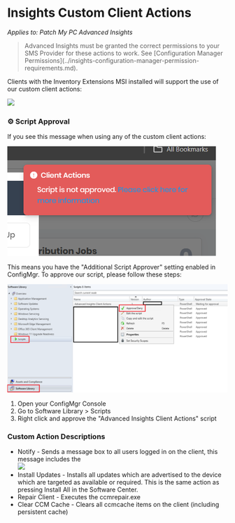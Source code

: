 # Insights Custom Client Actions

_Applies to: Patch My PC Advanced Insights_

> Advanced Insights must be granted the correct permissions to your SMS Provider for these actions to work. See \[Configuration Manager Permissions]\(../insights-configuration-manager-permission-requirements.md).

Clients with the Inventory Extensions MSI installed will support the use of our custom client actions:

![](/_images/ClientActions-(1).png>)

### ⚙ Script Approval

If you see this message when using any of the custom client actions:

![](/_images/image-(968).png)

This means you have the "Additional Script Approver" setting enabled in ConfigMgr. To approve our script, please follow these steps:

![](/_images/script-approval.png)

1. Open your ConfigMgr Console
2. Go to Software Library > Scripts
3. Right click and approve the "Advanced Insights Client Actions" script

### Custom Action Descriptions

* Notify - Sends a message box to all users logged in on the client, this message includes the\
  ![](/_images/image-(2261).png%3E)
* Install Updates - Installs all updates which are advertised to the device which are targeted as available or required. This is the same action as pressing Install All in the Software Center.
* Repair Client - Executes the ccmrepair.exe
* Clear CCM Cache - Clears all ccmcache items on the client (including persistent cache)